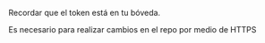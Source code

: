 Recordar que el token está en tu bóveda.

Es necesario para realizar cambios en el repo por medio de HTTPS
